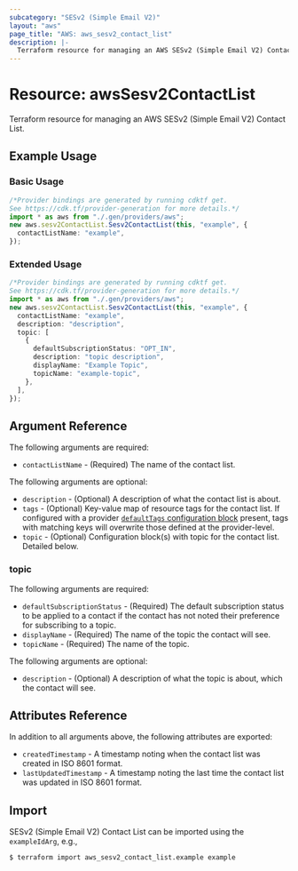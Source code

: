 ```yaml
---
subcategory: "SESv2 (Simple Email V2)"
layout: "aws"
page_title: "AWS: aws_sesv2_contact_list"
description: |-
  Terraform resource for managing an AWS SESv2 (Simple Email V2) Contact List.
---
```


# Resource: awsSesv2ContactList

Terraform resource for managing an AWS SESv2 (Simple Email V2) Contact List.

## Example Usage

### Basic Usage

```typescript
/*Provider bindings are generated by running cdktf get.
See https://cdk.tf/provider-generation for more details.*/
import * as aws from "./.gen/providers/aws";
new aws.sesv2ContactList.Sesv2ContactList(this, "example", {
  contactListName: "example",
});

```

### Extended Usage

```typescript
/*Provider bindings are generated by running cdktf get.
See https://cdk.tf/provider-generation for more details.*/
import * as aws from "./.gen/providers/aws";
new aws.sesv2ContactList.Sesv2ContactList(this, "example", {
  contactListName: "example",
  description: "description",
  topic: [
    {
      defaultSubscriptionStatus: "OPT_IN",
      description: "topic description",
      displayName: "Example Topic",
      topicName: "example-topic",
    },
  ],
});

```

## Argument Reference

The following arguments are required:

* `contactListName` - (Required) The name of the contact list.

The following arguments are optional:

* `description` - (Optional) A description of what the contact list is about.
* `tags` - (Optional) Key-value map of resource tags for the contact list. If configured with a provider [`defaultTags` configuration block](https://registry.terraform.io/providers/hashicorp/aws/latest/docs#default_tags-configuration-block) present, tags with matching keys will overwrite those defined at the provider-level.
* `topic` - (Optional) Configuration block(s) with topic for the contact list. Detailed below.

### topic

The following arguments are required:

* `defaultSubscriptionStatus` - (Required) The default subscription status to be applied to a contact if the contact has not noted their preference for subscribing to a topic.
* `displayName` - (Required) The name of the topic the contact will see.
* `topicName` - (Required) The name of the topic.

The following arguments are optional:

* `description` - (Optional) A description of what the topic is about, which the contact will see.

## Attributes Reference

In addition to all arguments above, the following attributes are exported:

* `createdTimestamp` - A timestamp noting when the contact list was created in ISO 8601 format.
* `lastUpdatedTimestamp` - A timestamp noting the last time the contact list was updated in ISO 8601 format.

## Import

SESv2 (Simple Email V2) Contact List can be imported using the `exampleIdArg`, e.g.,

```console
$ terraform import aws_sesv2_contact_list.example example
```
